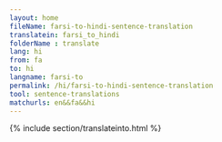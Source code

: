 ```yaml
---
layout: home
fileName: farsi-to-hindi-sentence-translation
translatein: farsi_to_hindi
folderName : translate
lang: hi
from: fa
to: hi
langname: farsi-to
permalink: /hi/farsi-to-hindi-sentence-translation
tool: sentence-translations
matchurls: en&&fa&&hi
---
```

{% include section/translateinto.html %}

